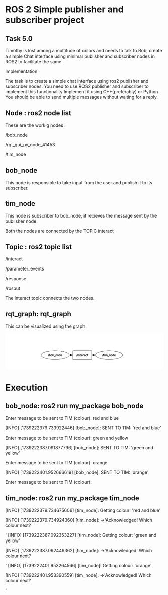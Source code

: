 # ROS 2 Simple publisher and subscriber project
## Task 5.0
Timothy is lost among a multitude of colors and needs to talk to Bob, create a simple Chat interface using minimal publisher and subscriber nodes in ROS2 to facilitate the same.

Implementation

The task is to create a simple chat interface using ros2 publisher and subscriber nodes.
You need to use ROS2 publisher and subscriber to implement this functionality
Implement it using C++(preferably) or Python
You should be able to send multiple messages without waiting for a reply.

## Node : ros2 node list
These are the workig nodes :

/bob_node 

/rqt_gui_py_node_41453

/tim_node

## bob_node
This node is responsible to take input from the user and publish it to its subscriber.

## tim_node
This node is subscriber to bob_node, it recieves the message sent by the publisher node.

Both the nodes are connected by the TOPIC interact
## Topic : ros2 topic list
/interact

/parameter_events

/response

/rosout

The interact topic connects the two nodes.

## rqt_graph: rqt_graph
This can be visualized using the graph.

![rqt graph](rqt_graph.png)

# Execution
## bob_node: ros2 run my_package bob_node

Enter message to be sent to TIM (colour): red and blue

[INFO] [1739222379.733922446] [bob_node]: SENT TO TIM: 'red and blue'

Enter message to be sent to TIM (colour): green and yellow

[INFO] [1739222387.091877796] [bob_node]: SENT TO TIM: 'green and yellow'

Enter message to be sent to TIM (colour): orange

[INFO] [1739222401.952666619] [bob_node]: SENT TO TIM: 'orange'

Enter message to be sent to TIM (colour): 



## tim_node: ros2 run my_package tim_node

[INFO] [1739222379.734675606] [tim_node]: Getting colour: 'red and blue'

[INFO] [1739222379.734924360] [tim_node]: ->'Acknowledged! Which colour next? 

'
[INFO] [1739222387.092353227] [tim_node]: Getting colour: 'green and yellow'

[INFO] [1739222387.092449362] [tim_node]: ->'Acknowledged! Which colour next? 

'
[INFO] [1739222401.953264566] [tim_node]: Getting colour: 'orange'

[INFO] [1739222401.953390559] [tim_node]: ->'Acknowledged! Which colour next? 

'

